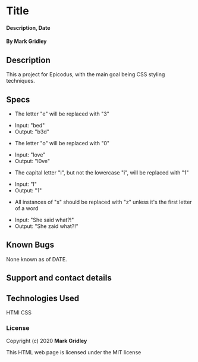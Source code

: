 # Title

#### Description, Date

#### **By Mark Gridley**

## Description

This a project for Epicodus, with the main goal being CSS styling techniques.

## Specs
* The letter "e" will be replaced with "3"
- Input: "bed"
- Output: "b3d"

* The letter "o" will be replaced with "0"
- Input: "love"
- Output: "l0ve"

* The capital letter "I", but not the lowercase "i", will be replaced with "1"
- Input: "I"
- Output: "1"

* All instances of "s" should be replaced with "z" unless it's the first letter of a word
- Input: "She said what?!"
- Output: "She zaid what?!"


## Known Bugs

None known as of DATE.

## Support and contact details


## Technologies Used

HTMl
CSS

### License

Copyright (c) 2020 **Mark Gridley**

This HTML web page is licensed under the MIT license